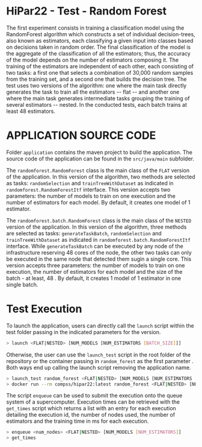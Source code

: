 # HiPar22 - Test - Random Forest

The first experiment consists in training a classification model using the RandomForest algorithm which constructs a set of individual decision-trees, also known as estimators, each classifying a given input into classes based on decisions taken in random order. The final classification of the model is the aggregate of the classification of all the estimators; thus, the accuracy of the model depends on the number of estimators composing it. The training of the estimators are independent of each other, each consisting of two tasks: a first one that selects a combination of 30,000 random samples from the training set, and a second one that builds the decision tree. The test uses two versions of the algorithm: one where the main task directly generates the task to train all the estimators -- flat -- and another one where the main task generates intermediate tasks grouping the training of several estimators -- nested. In the conducted tests, each batch trains at least 48 estimators.

# APPLICATION SOURCE CODE
Folder `application` contains the maven project to build the application. The source code of the application can be found in the `src/java/main` subfolder. 

The `randomforest.RandomForest` class is the main class of the `FLAT` version of the application. In this version of the algorithm, two methods are selected as tasks: `randomSelection` and `trainTreeWithDataset` as indicated in `randomforest.RandomForestItf` interface. This version accepts two parameters: the number of models to train on one execution and the number of estimators for each model. By default, it creates one model of 1 estimator.

The `randomforest.batch.RandomForest` class is the main class of the `NESTED` version of the application. In this version of the algorithm, three methods are selected as tasks: `generateTaskBatch`, `randomSelection` and `trainTreeWithDataset` as indicated in `randomforest.batch.RandomForestItf` interface. While `generateTaskBatch` can be executed by any node of the infrastructure reserving 48 cores of the node, the other two tasks can only be executed in the same node that detected them sugin a single core. This version accepts three parameters: the number of models to train on one execution, the number of estimators for each model and the size of the batch - at least, 48 . By default, it creates 1 model of 1 estimator in one single batch.

# Test Execution
To launch the application, users can directly call the `launch` script within the test folder passing in the indicated parameters for the version.
```bash
> launch <FLAT|NESTED> [NUM_MODELS [NUM_ESTIMATORS [BATCH_SIZE]]]
```

Otherwise, the user can use the `launch_test` script in the root folder of the repository or the container passing in `random_forest` as the first parameter . Both ways end up calling the launch script removing the application name.
```bash
> launch_test random_forest <FLAT|NESTED> [NUM_MODELS [NUM_ESTIMATORS [BATCH_SIZE]]]
> docker run --rm compss/hipar22:latest random_forest <FLAT|NESTED> [NUM_MODELS [NUM_ESTIMATORS [BATCH_SIZE]]]
```

The script `enqueue` can be used to submit the execution onto the queue system of a supercomputer. Execution times can be retrieved with the `get_times` script which returns a list with an entry for each execution detailing the execution id, the number of nodes used, the number of estimators and the training time in ms for each execution.
```bash
> enqueue <num_nodes> <FLAT|NESTED> [NUM_MODELS [NUM_ESTIMATORS]]
> get_times
```